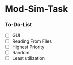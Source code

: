 # Mod-Sim-Task
### To-Do-List
- [ ] GUI
- [ ] Reading From Files
- [ ] Highest Priority
- [ ] Random
- [ ] Least utilization 